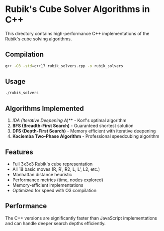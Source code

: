 # Rubik's Cube Solver Algorithms in C++

This directory contains high-performance C++ implementations of the Rubik's cube solving algorithms.

## Compilation

```bash
g++ -O3 -std=c++17 rubik_solvers.cpp -o rubik_solvers
```

## Usage

```bash
./rubik_solvers
```

## Algorithms Implemented

1. **IDA* (Iterative Deepening A*)** - Korf's optimal algorithm
2. **BFS (Breadth-First Search)** - Guaranteed shortest solution
3. **DFS (Depth-First Search)** - Memory efficient with iterative deepening
4. **Kociemba Two-Phase Algorithm** - Professional speedcubing algorithm

## Features

- Full 3x3x3 Rubik's cube representation
- All 18 basic moves (R, R', R2, L, L', L2, etc.)
- Manhattan distance heuristic
- Performance metrics (time, nodes explored)
- Memory-efficient implementations
- Optimized for speed with O3 compilation

## Performance

The C++ versions are significantly faster than JavaScript implementations and can handle deeper search depths efficiently.